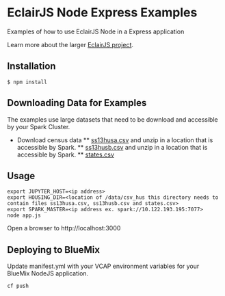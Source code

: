 EclairJS Node Express Examples
===================
Examples of how to use EclairJS Node in a Express application

Learn more about the larger [EclairJS project](http://www.eclairjs.org).

## Installation

````
$ npm install
````

## Downloading Data for Examples
The examples use large datasets that need to be download and accessible by your Spark Cluster.
* Download census data
 ** [ss13husa.csv](http://www2.census.gov/acs2013_1yr/pums/csv_pus.zip) and unzip in a location that is accessible by Spark.
 ** [ss13husb.csv](http://www2.census.gov/acs2013_1yr/pums/csv_hus.zip) and unzip in a location that is accessible by Spark.
 ** [states.csv](https://raw.githubusercontent.com/jadianes/spark-r-notebooks/master/applications/exploring-maps/states.csv)


## Usage

```
export JUPYTER_HOST=<ip address>
export HOUSING_DIR=<location of /data/csv_hus this directory needs to contain files ss13husa.csv, ss13husb.csv and states.csv>
export SPARK_MASTER=<ip address ex. spark://10.122.193.195:7077>
node app.js
```

Open a browser to http://localhost:3000

## Deploying to BlueMix
Update manifest.yml with your VCAP environment variables for your BlueMix NodeJS application.
````
cf push
````